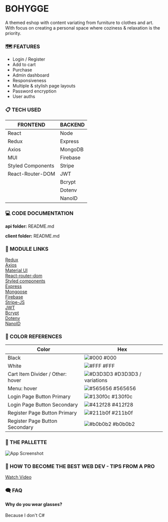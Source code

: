 
# BOHYGGE

A themed eshop with content variating from furniture to clothes and art. With focus on creating a personal space where coziness & relaxation is the priority.

### 🗺 FEATURES
- Login / Register
- Add to cart
- Purchase
- Admin dashboard
- Responsiveness
- Multiple & stylish page layouts
- Password encryption
- User auths

### 📋 TECH USED
| FRONTEND          | BACKEND  |
|-------------------|----------|
| React             | Node     |
| Redux             | Express  |
| Axios             | MongoDB  |
| MUI               | Firebase |
| Styled Components | Stripe   |
| React-Router-DOM  | JWT      |
|                   | Bcrypt   |
|                   | Dotenv   |
|                   | NanoID   |

### 💻 CODE DOCUMENTATION
  
**api folder:** README.md

**client folder:** README.md

### 🔗 MODULE LINKS

[Redux](https://www.npmjs.com/package/redux)  
[Axios](https://axios-http.com/docs/intro)  
[Material UI](https://mui.com/)   
[React-router-dom](https://v5.reactrouter.com/web/guides/quick-start)  
[Styled components](https://www.npmjs.com/package/styled-components)  
[Express](https://expressjs.com/)  
[Mongoose](https://www.npmjs.com/package/mongoose)  
[Firebase](https://firebase.google.com/)  
[Stripe-JS](https://www.npmjs.com/package/@stripe/stripe-js)  
[JWT](https://www.npmjs.com/package/jsonwebtoken)  
[Bcrypt](https://www.npmjs.com/package/bcrypt)  
[Dotenv](https://www.npmjs.com/package/dotenv)  
[NanoID](https://www.npmjs.com/package/nanoid)

### 🌈 COLOR REFERENCES

| Color                                | Hex                                                                    |
| ------------------------------------ | -----------------------------------------------------------------------|
| Black                                | ![#000](https://via.placeholder.com/10/000/000.png) #000               |
| White                                | ![#FFF](https://via.placeholder.com/10/fff/fff.png) #FFF               |
| Cart Item Divider / Other: hover     | ![#D3D3D3](https://via.placeholder.com/10/D3D3D3/D3D3D3.png) #D3D3D3 / variations   |
| Menu: hover                          | ![#565656](https://via.placeholder.com/10/565656/565656.png) #565656 |
| Login Page Button Primary            | ![#130f0c](https://via.placeholder.com/10/130f0c/130f0c.png) #130f0c   |
| Login Page Button Secondary          | ![#412f28](https://via.placeholder.com/10/412f28/412f28.png) #412f28   |
| Register Page Button Primary         | ![#211b0f](https://via.placeholder.com/10/211b0f/211b0f.png) #211b0f   |
| Register Page Button Secondary       | ![#b0b0b2](https://via.placeholder.com/10/b0b0b2/b0b0b2.png) #b0b0b2  |
 

### 🔳 THE PALLETTE

![App Screenshot](https://i.snipboard.io/YlRIo5.jpg)

### 🍿 HOW TO BECOME THE BEST WEB DEV - TIPS FROM A PRO

[Watch Video](https://www.youtube.com/watch?v=dQw4w9WgXcQ)

### 🗨 FAQ
#### Why do you wear glasses?
Because I don't C#
